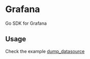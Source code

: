 # Grafana

Go SDK for Grafana

## Usage

Check the example [dump_datasource](./cli/dump_datasource/main.go)
